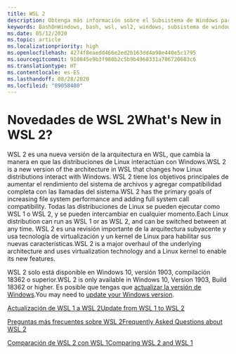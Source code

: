 ```yaml
---
title: WSL 2
description: Obtenga más información sobre el Subsistema de Windows para Linux 2. Vea los recursos adicionales disponibles, como la actualización de la versión de WSL y las preguntas más frecuentes.
keywords: BashOnWindows, bash, wsl, wsl2, windows, subsistema de windows para linux, subsistemawindows, ubuntu, debian, suse, windows 10, instalación
ms.date: 05/12/2020
ms.topic: article
ms.localizationpriority: high
ms.openlocfilehash: 4274f8eaedd466e2ed2b163dd4a98e440e5c1795
ms.sourcegitcommit: 910845e9b3f980b2c5b9b4968331a706720603c6
ms.translationtype: HT
ms.contentlocale: es-ES
ms.lasthandoff: 08/28/2020
ms.locfileid: "89058480"
---
```

# <a name="whats-new-in-wsl-2"></a><span data-ttu-id="dc0f9-105">Novedades de WSL 2</span><span class="sxs-lookup"><span data-stu-id="dc0f9-105">What's New in WSL 2?</span></span>

<span data-ttu-id="dc0f9-106">WSL 2 es una nueva versión de la arquitectura en WSL, que cambia la manera en que las distribuciones de Linux interactúan con Windows.</span><span class="sxs-lookup"><span data-stu-id="dc0f9-106">WSL 2 is a new version of the architecture in WSL that changes how Linux distributions interact with Windows.</span></span> <span data-ttu-id="dc0f9-107">WSL 2 tiene los objetivos principales de aumentar el rendimiento del sistema de archivos y agregar compatibilidad completa con las llamadas del sistema.</span><span class="sxs-lookup"><span data-stu-id="dc0f9-107">WSL 2 has the primary goals of increasing file system performance and adding full system call compatibility.</span></span> <span data-ttu-id="dc0f9-108">Todas las distribuciones de Linux se pueden ejecutar como WSL 1 o WSL 2, y se pueden intercambiar en cualquier momento.</span><span class="sxs-lookup"><span data-stu-id="dc0f9-108">Each Linux distribution can run as WSL 1 or as WSL 2, and can be switched between at any time.</span></span> <span data-ttu-id="dc0f9-109">WSL 2 es una revisión importante de la arquitectura subyacente y usa tecnología de virtualización y un kernel de Linux para habilitar sus nuevas características.</span><span class="sxs-lookup"><span data-stu-id="dc0f9-109">WSL 2 is a major overhaul of the underlying architecture and uses virtualization technology and a Linux kernel to enable its new features.</span></span>

<span data-ttu-id="dc0f9-110">WSL 2 solo está disponible en Windows 10, versión 1903, compilación 18362 o superior.</span><span class="sxs-lookup"><span data-stu-id="dc0f9-110">WSL 2 is only available in Windows 10, Version 1903, Build 18362 or higher.</span></span> <span data-ttu-id="dc0f9-111">Es posible que tengas que [actualizar la versión de Windows](ms-settings:windowsupdate).</span><span class="sxs-lookup"><span data-stu-id="dc0f9-111">You may need to [update your Windows version](ms-settings:windowsupdate).</span></span>

[<span data-ttu-id="dc0f9-112">Actualización de WSL 1 a WSL 2</span><span class="sxs-lookup"><span data-stu-id="dc0f9-112">Update from WSL 1 to WSL 2</span></span>](./install-win10.md#update-to-wsl-2)

[<span data-ttu-id="dc0f9-113">Preguntas más frecuentes sobre WSL 2</span><span class="sxs-lookup"><span data-stu-id="dc0f9-113">Frequently Asked Questions about WSL 2</span></span>](./wsl2-faq.md)

[<span data-ttu-id="dc0f9-114">Comparación de WSL 2 con WSL 1</span><span class="sxs-lookup"><span data-stu-id="dc0f9-114">Comparing WSL 2 and WSL 1</span></span>](./compare-versions.md)
